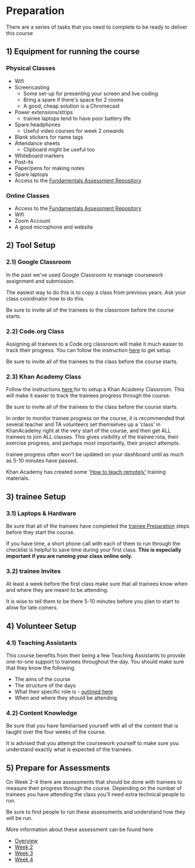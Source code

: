 # Preparation

There are a series of tasks that you need to complete to be ready to deliver this course

## 1\) Equipment for running the course

### Physical Classes

* Wifi
* Screencasting
  * Some set-up for presenting your screen and live coding
  * Bring a spare if there's space for 2 rooms
  * A good, cheap solution is a Chromecast
* Power extensions/strips
  * trainee laptops tend to have poor battery life
* Spare headphones
  * Useful video courses for week 2 onwards
* Blank stickers for name tags
* Attendance sheets
  * Clipboard might be useful too
* Whiteboard markers
* Post-its
* Paper/pens for making notes
* Spare laptops
* Access to the [Fundamentals Assessment Repository](https://github.com/CodeYourFuture/fundamentals-course-assessments)

### Online Classes

* Access to the [Fundamentals Assessment Repository](https://github.com/CodeYourFuture/fundamentals-course-assessments)
* Wifi
* Zoom Account
* A good microphone and website

## 2\) Tool Setup

### 2.1\) Google Classroom

In the past we've used Google Classroom to manage coursework assignment and submission.

The easiest way to do this is to copy a class from previous years. Ask your class coordinator how to do this.

Be sure to invite all of the trainees to the classroom before the course starts.

### 2.2\) Code.org Class

Assigning all trainees to a Code.org classroom will make it much easier to track their progress. You can follow the instruction [here](https://support.code.org/hc/en-us/articles/115000488132-Creating-a-classroom-section) to get setup.

Be sure to invite all of the trainees to the class before the course starts.

### 2.3\) Khan Academy Class

Follow the instructions [here ](https://www.khanacademy.org/khan-for-educators/resources/teacher-essentials/getting-started-on-khan-academy/a/teacher-quick-start-checklist)for to setup a Khan Academy Classroom. This will make it easier to track the trainees progress through the course.

Be sure to invite all of the trainees to the class before the course starts.

In order to monitor trainee progress on the course, it is recommended that several teacher and TA volunteers set themselves up a 'class' in KhanAcademy right at the very start of the course, and then get ALL trainees to join ALL classes. This gives visibility of the trainee rota, their exercise progress, and perhaps most importantly, their project attempts.

trainee progress often won't be updated on your dashboard until as much as 5-10 minutes have passed.

Khan Academy has created some '[How to teach remotely'](https://www.khanacademy.org/khan-for-educators/k4e-us-demo/xb78db74671c953a7:khan-for-educators#xb78db74671c953a7:teaching-remotely-with-khan-academy) training materials.

## 3\) trainee Setup

### 3.1\) Laptops & Hardware

Be sure that all of the trainees have completed the [trainee Preparation](../about-this-course/class-preparation.md) steps before they start the course.

If you have time, a short phone call with each of them to run through the checklist is helpful to save time during your first class. **This is especially important if you are running your class online only.**

### **3.2\) trainee Invites**

At least a week before the first class make sure that all trainees know when and where they are meant to be attending.

It is wise to tell them to be there 5-10 minutes before you plan to start to allow for late comers.

## **4\) Volunteer Setup**

### **4.1\) Teaching Assistants**

This course benefits from their being a few Teaching Assistants to provide one-to-one support to trainees throughout the day. You should make sure that they know the following.

* The aims of the course
* The structure of the days
* What their specific role is - [outlined here ](https://docs.codeyourfuture.io/teams/education/education-roles/teaching-assitant)
* When and where they should be attending

### **4.2\) Content Knowledge**

Be sure that you have familiarised yourself with all of the content that is taught over the four weeks of the course.

It is advised that you attempt the coursework yourself to make sure you understand exactly what is expected of the trainees.

## 5\) Prepare for Assessments

On Week 2-4 there are assessments that should be done with trainees to measure their progress through the course. Depending on the number of trainees you have attending the class you'll need extra technical people to run.

Be sure to find people to run these assessments and understand how they will be run.

More information about these assessment can be found here

* [Overview](instructor-notes-overview.md#1-to-1-assessments)
* [Week 2](instructor-notes-1.md#1-to-1-assessment)
* [Week 3](instructor-notes-2.md#1-to-1-assessment)
* [Week 4](instructor-notes-3.md#1-to-1-assessment)

